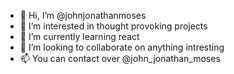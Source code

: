- 👋 Hi, I’m @johnjonathanmoses
- 👀 I’m interested in thought provoking projects
- 🌱 I’m currently learning react 
- 💞️ I’m looking to collaborate on anything intresting 
- 📫 You can contact over @john_jonathan_moses

<!---
johnjonathanmoses/johnjonathanmoses is a ✨ special ✨ repository because its `README.md` (this file) appears on your GitHub profile.
You can click the Preview link to take a look at your changes.
--->
